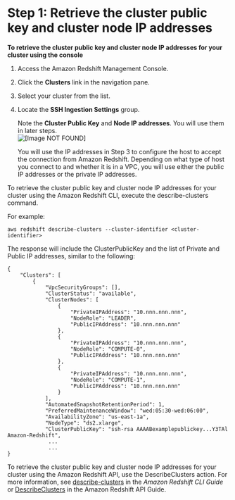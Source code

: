 # Step 1: Retrieve the cluster public key and cluster node IP addresses<a name="load-from-host-steps-retrieve-key-and-ips"></a>

**To retrieve the cluster public key and cluster node IP addresses for your cluster using the console**

1. Access the Amazon Redshift Management Console\.

1. Click the **Clusters** link in the navigation pane\.

1. Select your cluster from the list\. 

1. Locate the **SSH Ingestion Settings** group\.

   Note the **Cluster Public Key** and **Node IP addresses**\. You will use them in later steps\.  
![\[Image NOT FOUND\]](http://docs.aws.amazon.com/redshift/latest/dg/images/copy-from-ssh-console-2.png)

   You will use the IP addresses in Step 3 to configure the host to accept the connection from Amazon Redshift\. Depending on what type of host you connect to and whether it is in a VPC, you will use either the public IP addresses or the private IP addresses\.

To retrieve the cluster public key and cluster node IP addresses for your cluster using the Amazon Redshift CLI, execute the describe\-clusters command\. 

For example: 

```
aws redshift describe-clusters --cluster-identifier <cluster-identifier> 
```

 The response will include the ClusterPublicKey and the list of Private and Public IP addresses, similar to the following: 

```
{
    "Clusters": [
        {
            "VpcSecurityGroups": [], 
            "ClusterStatus": "available", 
            "ClusterNodes": [
                {
                    "PrivateIPAddress": "10.nnn.nnn.nnn", 
                    "NodeRole": "LEADER", 
                    "PublicIPAddress": "10.nnn.nnn.nnn"
                }, 
                {
                    "PrivateIPAddress": "10.nnn.nnn.nnn", 
                    "NodeRole": "COMPUTE-0", 
                    "PublicIPAddress": "10.nnn.nnn.nnn"
                }, 
                {
                    "PrivateIPAddress": "10.nnn.nnn.nnn", 
                    "NodeRole": "COMPUTE-1", 
                    "PublicIPAddress": "10.nnn.nnn.nnn"
                }
            ], 
            "AutomatedSnapshotRetentionPeriod": 1, 
            "PreferredMaintenanceWindow": "wed:05:30-wed:06:00", 
            "AvailabilityZone": "us-east-1a", 
            "NodeType": "ds2.xlarge", 
            "ClusterPublicKey": "ssh-rsa AAAABexamplepublickey...Y3TAl Amazon-Redshift", 
             ...
             ...
}
```

To retrieve the cluster public key and cluster node IP addresses for your cluster using the Amazon Redshift API, use the DescribeClusters action\. For more information, see [describe\-clusters](https://docs.aws.amazon.com/cli/latest/reference/redshift/describe-clusters.html) in the *Amazon Redshift CLI Guide* or [DescribeClusters](https://docs.aws.amazon.com/redshift/latest/APIReference/API_DescribeClusters.html) in the Amazon Redshift API Guide\. 